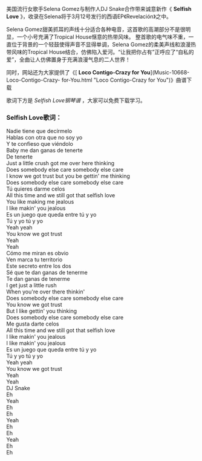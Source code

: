 

美国流行女歌手Selena Gomez与制作人DJ Snake合作带来诚意新作《 **Selfish Love**
》，收录在Selena将于3月12号发行的西语EP《Revelación》之中。

Selena Gomez甜美抓耳的声线十分适合各种电音，这首歌的高潮部分不是很明显，一个小号充满了Tropical House惬意的热带风味。
整首歌的电气味不重，一直位于背景的一个轻鼓使得声音不显得单调，Selena Gomez的柔美声线和浪漫热带风味的Tropical
House结合，仿佛陷入爱河。“让我把你占有”正呼应了“自私的爱”，全曲让人仿佛置身于充满浪漫气息的二人世界！

同时，网站还为大家提供了《[ **Loco Contigo-Crazy for You**](Music-10668-Loco-Contigo-Crazy-
for-You.html "Loco Contigo-Crazy for You")》曲谱下载

歌词下方是 _Selfish Love钢琴谱_ ，大家可以免费下载学习。

### Selfish Love歌词：

Nadie tiene que decírmelo  
Hablas con otra que no soy yo  
Y te confieso que viéndolo  
Baby me dan ganas de tenerte  
De tenerte  
Just a little crush got me over here thinking  
Does somebody else care somebody else care  
I know we got trust but you be gettin' me thinking  
Does somebody else care somebody else care  
Tú quieres darme celos  
All this time and we still got that selfish love  
You like making me jealous  
I like makin' you jealous  
Es un juego que queda entre tú y yo  
Tú y yo tú y yo  
Yeah yeah  
You know we got trust  
Yeah  
Yeah  
Cómo me miran es obvio  
Ven marca tu territorio  
Este secreto entre los dos  
Sé que te dan ganas de tenerme  
Te dan ganas de tenerme  
I get just a little rush  
When you're over there thinkin'  
Does somebody else care somebody else care  
You know we got trust  
But I like gettin' you thinking  
Does somebody else care somebody else care  
Me gusta darte celos  
All this time and we still got that selfish love  
I like makin' you jealous  
I like makin' you jealous  
Es un juego que queda entre tú y yo  
Tú y yo tú y yo  
Yeah yeah  
You know we got trust  
Yeah  
Yeah  
DJ Snake  
Eh  
Yeah  
Eh  
Eh  
Yeah  
Eh  
Eh  
Yeah  
Eh  
Eh

